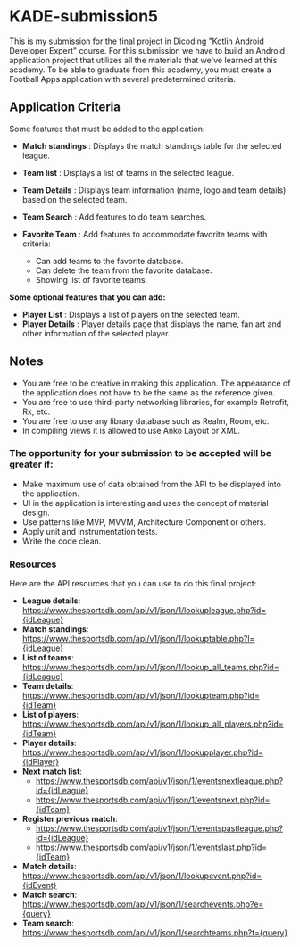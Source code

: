 # KADE-submission5
This is my submission for the final project in Dicoding "Kotlin Android Developer Expert" course. For this submission we have to build an Android application project that utilizes all the materials that we've learned at this academy. To be able to graduate from this academy, you must create a Football Apps application with several predetermined criteria.

## Application Criteria

Some features that must be added to the application:

* **Match standings** : Displays the match standings table for the selected league.
* **Team list** : Displays a list of teams in the selected league.
* **Team Details** : Displays team information (name, logo and team details) based on the selected team.
* **Team Search** : Add features to do team searches.
* **Favorite Team** : Add features to accommodate favorite teams with criteria:

  * Can add teams to the favorite database.
  * Can delete the team from the favorite database.
  * Showing list of favorite teams.

**Some optional features that you can add:**

* **Player List** : Displays a list of players on the selected team.
* **Player Details** : Player details page that displays the name, fan art and other information of the selected player.

## Notes
* You are free to be creative in making this application. The appearance of the application does not have to be the same as the reference given.
* You are free to use third-party networking libraries, for example Retrofit, Rx, etc.
* You are free to use any library database such as Realm, Room, etc.
* In compiling views it is allowed to use Anko Layout or XML.


### The opportunity for your submission to be accepted will be greater if:
* Make maximum use of data obtained from the API to be displayed into the application.
* UI in the application is interesting and uses the concept of material design.
* Use patterns like MVP, MVVM, Architecture Component or others.
* Apply unit and instrumentation tests.
* Write the code clean.

### Resources

Here are the API resources that you can use to do this final project:

* **League details**: https://www.thesportsdb.com/api/v1/json/1/lookupleague.php?id={idLeague}
* **Match standings**: https://www.thesportsdb.com/api/v1/json/1/lookuptable.php?l={idLeague}
* **List of teams**: https://www.thesportsdb.com/api/v1/json/1/lookup_all_teams.php?id={idLeague}
* **Team details**: https://www.thesportsdb.com/api/v1/json/1/lookupteam.php?id={idTeam}
* **List of players**: https://www.thesportsdb.com/api/v1/json/1/lookup_all_players.php?id={idTeam}
* **Player details**: https://www.thesportsdb.com/api/v1/json/1/lookupplayer.php?id={idPlayer}
* **Next match list**:
  * https://www.thesportsdb.com/api/v1/json/1/eventsnextleague.php?id={idLeague}
  * https://www.thesportsdb.com/api/v1/json/1/eventsnext.php?id={idTeam}
* **Register previous match**:
  * https://www.thesportsdb.com/api/v1/json/1/eventspastleague.php?id={idLeague}
  * https://www.thesportsdb.com/api/v1/json/1/eventslast.php?id={idTeam}
* **Match details**: https://www.thesportsdb.com/api/v1/json/1/lookupevent.php?id={idEvent}
* **Match search**: https://www.thesportsdb.com/api/v1/json/1/searchevents.php?e={query}
* **Team search**: https://www.thesportsdb.com/api/v1/json/1/searchteams.php?t={query}
